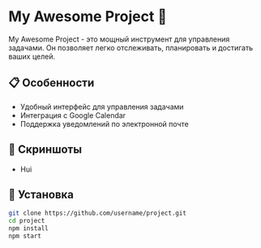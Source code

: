 # My Awesome Project 🚀

My Awesome Project - это мощный инструмент для управления задачами. Он позволяет легко отслеживать, планировать и достигать ваших целей.

## 📋 Особенности

- Удобный интерфейс для управления задачами
- Интеграция с Google Calendar
- Поддержка уведомлений по электронной почте

## 📸 Скриншоты

- Hui

## 🚀 Установка

```bash
git clone https://github.com/username/project.git
cd project
npm install
npm start
